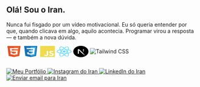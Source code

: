 ## Olá! Sou o Iran.

Nunca fui fisgado por um vídeo motivacional. Eu só queria entender por que, quando clicava em algo, aquilo acontecia. Programar virou a resposta — e também a nova dúvida.

<div style="display: inline-block;">
  <img align="center" alt="HTML5" height="30" width="40" src="https://raw.githubusercontent.com/devicons/devicon/master/icons/html5/html5-original.svg" />
  <img align="center" alt="CSS3" height="30" width="40" src="https://raw.githubusercontent.com/devicons/devicon/master/icons/css3/css3-original.svg" />
  <img align="center" alt="JavaScript" height="30" width="40" src="https://raw.githubusercontent.com/devicons/devicon/master/icons/javascript/javascript-plain.svg" />
  <img align="center" alt="React" height="30" width="40" src="https://raw.githubusercontent.com/devicons/devicon/master/icons/react/react-original.svg" />
  <img align="center" alt="Next.js" height="30" width="40" src="https://raw.githubusercontent.com/devicons/devicon/master/icons/nextjs/nextjs-original.svg" />
  <img align="center" alt="Tailwind CSS" height="30" width="40" src="https://cdn.worldvectorlogo.com/logos/tailwind-css-2.svg" />
</div>

##

<div>
  <a href="https://iranmota.com.br" target="_blank" rel="noopener noreferrer">
    <img src="https://img.shields.io/website?label=iranmota.com.br&style=for-the-badge&url=https://iranmota.com.br" alt="Meu Portfólio" />
  </a>
  <a href="https://www.instagram.com/iranmotaa/" target="_blank" rel="noopener noreferrer">
    <img src="https://img.shields.io/badge/-Instagram-%23E4405F?style=for-the-badge&logo=instagram&logoColor=white" alt="Instagram do Iran" />
  </a>
  <a href="https://www.linkedin.com/in/iranmota" target="_blank" rel="noopener noreferrer">
    <img src="https://img.shields.io/badge/-LinkedIn-%230077B5?style=for-the-badge&logo=linkedin&logoColor=white" alt="LinkedIn do Iran" />
  </a> 
  <a href="mailto:iranmota06@gmail.com">
    <img src="https://img.shields.io/badge/-Gmail-%23333?style=for-the-badge&logo=gmail&logoColor=white" alt="Enviar email para Iran" />
  </a>
</div>
